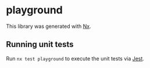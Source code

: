 # playground

This library was generated with [Nx](https://nx.dev).

## Running unit tests

Run `nx test playground` to execute the unit tests via [Jest](https://jestjs.io).
